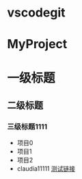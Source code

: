 # vscodegit
# MyProject
# 一级标题
## 二级标题
### 三级标题1111
- 项目0
- 项目1
- 项目2
- claudia11111
[测试链接](https://www.baidu.com)
